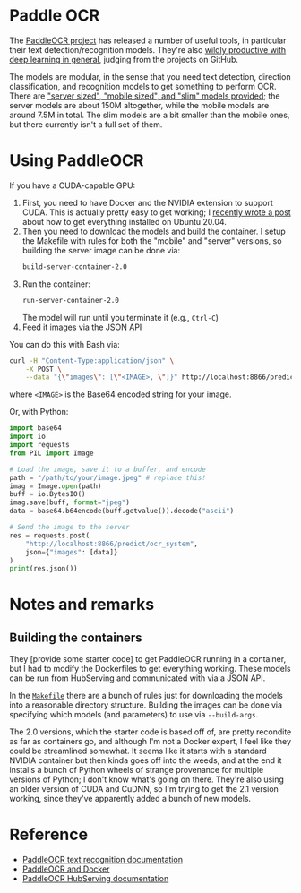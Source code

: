 
# Paddle OCR

The [PaddleOCR project](https://github.com/PaddlePaddle/PaddleOCR) has released a number of useful tools, in particular their text detection/recognition models.
They're also [wildly productive with deep learning in general](https://github.com/PaddlePaddle), judging from the projects on GitHub.

The models are modular, in the sense that you need text detection, direction classification, and recognition models to get something to perform OCR.
There are ["server sized", "mobile sized", and "slim" models provided](https://github.com/PaddlePaddle/PaddleOCR/blob/release/2.1/doc/doc_en/models_list_en.md); the server models are about 150M altogether, while the mobile models are around 7.5M in total.
The slim models are a bit smaller than the mobile ones, but there currently isn't a full set of them.

# Using PaddleOCR

If you have a CUDA-capable GPU:

1. First, you need to have Docker and the NVIDIA extension to support CUDA.
    This is actually pretty easy to get working; I [recently wrote a post](https://rl.ai/posts/ubuntu-docker-gpu-cuda/) about how to get everything installed on Ubuntu 20.04.
1. Then you need to download the models and build the container.
    I setup the Makefile with rules for both the "mobile" and "server" versions, so building the server image can be done via:
    ```bash
    build-server-container-2.0
    ```
1. Run the container:
    ```bash
    run-server-container-2.0
    ```
    The model will run until you terminate it (e.g., `Ctrl-C`)
1. Feed it images via the JSON API

You can do this with Bash via:

```bash
curl -H "Content-Type:application/json" \
    -X POST \
    --data "{\"images\": [\"<IMAGE>, \"]}" http://localhost:8866/predict/ocr_system
```
where `<IMAGE>` is the Base64 encoded string for your image.

Or, with Python:
```python
import base64
import io
import requests
from PIL import Image

# Load the image, save it to a buffer, and encode
path = "/path/to/your/image.jpeg" # replace this!
imag = Image.open(path)
buff = io.BytesIO()
imag.save(buff, format="jpeg")
data = base64.b64encode(buff.getvalue()).decode("ascii")

# Send the image to the server
res = requests.post(
    "http://localhost:8866/predict/ocr_system",
    json={"images": [data]}
)
print(res.json())
```


# Notes and remarks

## Building the containers

They [provide some starter code] to get PaddleOCR running in a container, but I had to modify the Dockerfiles to get everything working.
These models can be run from HubServing and communicated with via a JSON API.

In the [`Makefile`](./Makefile) there are a bunch of rules just for downloading the models into a reasonable directory structure.
Building the images can be done via specifying which models (and parameters) to use via `--build-args`.

The 2.0 versions, which the starter code is based off of, are pretty recondite as far as containers go, and although I'm not a Docker expert, I feel like they could be streamlined somewhat.
It seems like it starts with a standard NVIDIA container but then kinda goes off into the weeds, and at the end it installs a bunch of Python wheels of strange provenance for multiple versions of Python; I don't know what's going on there.
They're also using an older version of CUDA and CuDNN, so I'm trying to get the 2.1 version working, since they've apparently added a bunch of new models.

# Reference

- [PaddleOCR text recognition documentation](https://github.com/PaddlePaddle/PaddleOCR/blob/release/2.1/doc/doc_en/recognition_en.md)
- [PaddleOCR and Docker](https://github.com/PaddlePaddle/PaddleOCR/tree/release/2.1/deploy/docker/hubserving)
- [PaddleOCR HubServing documentation](https://github.com/PaddlePaddle/PaddleOCR/blob/release/2.1/deploy/hubserving/readme_en.md)
